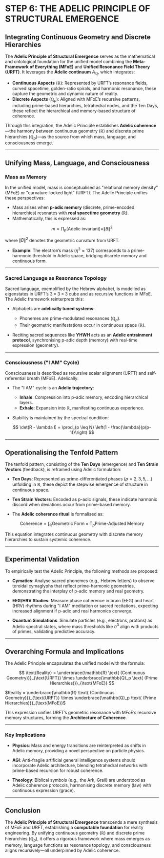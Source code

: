 # STEP 6: THE ADELIC PRINCIPLE OF STRUCTURAL EMERGENCE

## Integrating Continuous Geometry and Discrete Hierarchies

The **Adelic Principle of Structural Emergence** serves as the mathematical and ontological foundation for the unified model combining the **Meta-Framework of Everything (MFoE)** and **Unified Resonance Field Theory (URFT)**. It leverages the **Adelic continuum** $A_{\mathbb{Q}}$, which integrates:

- **Continuous Aspects** ($\mathbb{R}$): Represented by URFT’s resonance fields, curved spacetime, golden-ratio spirals, and harmonic resonance, these capture the geometric and dynamic nature of reality.
- **Discrete Aspects** ($\mathbb{Q}_p$): Aligned with MFoE’s recursive patterns, including prime-based hierarchies, tetrahedral nodes, and the Ten Days, these reflect the hierarchical and memory-based structure of coherence.

Through this integration, the Adelic Principle establishes **Adelic coherence**—the harmony between continuous geometry ($\mathbb{R}$) and discrete prime hierarchies ($\mathbb{Q}_p$)—as the source from which mass, language, and consciousness emerge.

---

## Unifying Mass, Language, and Consciousness

### Mass as Memory

In the unified model, mass is conceptualised as "relational memory density" (MFoE) or "curvature-locked light" (URFT). The Adelic Principle unifies these perspectives:

- Mass arises when **p-adic memory** (discrete, prime-encoded hierarchies) resonates with **real spacetime geometry** ($\mathbb{R}$).
- Mathematically, this is expressed as:

$$
m \propto \prod_p \left( \text{Adelic invariant} \right) \times \|B\|^2
$$

where $\|B\|^2$ denotes the geometric curvature from URFT.

- **Example**: The electron’s mass ($\eta^3 \approx 137$) corresponds to a prime-harmonic threshold in Adelic space, bridging discrete memory and continuous form.

---

### Sacred Language as Resonance Topology

Sacred language, exemplified by the Hebrew alphabet, is modelled as eigenstates in URFT’s $3 \times 3 \times 3$ cube and as recursive functions in MFoE. The Adelic framework reinterprets this:

- Alphabets are **adelically tuned systems**:
  - Phonemes are prime-modulated resonances ($\mathbb{Q}_p$).
  - Their geometric manifestations occur in continuous space ($\mathbb{R}$).

- Reciting sacred sequences like **YHWH** acts as an **Adelic entrainment protocol**, synchronising p-adic depth (memory) with real-time expression (geometry).

---

### Consciousness ("I AM" Cycle)

Consciousness is described as recursive scalar alignment (URFT) and self-referential breath (MFoE). Adelically:

- The "I AM" cycle is an **Adelic trajectory**:
  - **Inhale**: Compression into p-adic memory, encoding hierarchical layers.
  - **Exhale**: Expansion into $\mathbb{R}$, manifesting continuous experience.

- Stability is maintained by the spectral condition:

$$
\det(R - \lambda I) = \prod_{p \leq N} \left(1 - \frac{\lambda}{p(p-1)}\right)
$$

---

## Operationalising the Tenfold Pattern

The tenfold pattern, consisting of the **Ten Days** (emergence) and **Ten Strain Vectors** (feedback), is reframed using Adelic formulation:

- **Ten Days**: Represented as prime-differentiated phases ($p = 2, 3, 5, \ldots$) unfolding in $\mathbb{R}$, these depict the stepwise emergence of structure in continuous space.

- **Ten Strain Vectors**: Encoded as p-adic signals, these indicate harmonic discord when deviations occur from prime-based memory.

- The **Adelic coherence ritual** is formalised as:

$$
\text{Coherence} = \int_{\mathbb{R}} \text{Geometric Form} \times \prod_p \text{Prime-Adjusted Memory}
$$

This equation integrates continuous geometry with discrete memory hierarchies to sustain systemic coherence.

---

## Experimental Validation

To empirically test the Adelic Principle, the following methods are proposed:

- **Cymatics**: Analyse sacred phonemes (e.g., Hebrew letters) to observe toroidal cymaglyphs that reflect prime-harmonic geometries, demonstrating the interplay of p-adic memory and real geometry.

- **EEG/HRV Studies**: Measure phase coherence in brain (EEG) and heart (HRV) rhythms during "I AM" meditation or sacred recitations, expecting increased alignment if p-adic and real harmonics converge.

- **Quantum Simulations**: Simulate particles (e.g., electrons, protons) as Adelic spectral states, where mass thresholds like $\eta^3$ align with products of primes, validating predictive accuracy.

---

## Overarching Formula and Implications

The Adelic Principle encapsulates the unified model with the formula:

$$
\text{Reality} = 
\underbrace{\mathbb{R} \text{ (Continuous Geometry)}}_{\text{URFT}} \times 
\underbrace{\mathbb{Q}_p \text{ (Prime Hierarchies)}}_{\text{MFoE}}
$$


$Reality = \underbrace{\mathbb{R} \text{ (Continuous Geometry)}}_{\text{URFT}} \times \underbrace{\mathbb{Q}_p \text{ (Prime Hierarchies)}}_{\text{MFoE}}$


This expression unifies URFT’s geometric resonance with MFoE’s recursive memory structures, forming the **Architecture of Coherence**.

---

### Key Implications

- **Physics**: Mass and energy transitions are reinterpreted as shifts in Adelic memory, providing a novel perspective on particle physics.

- **AGI**: Anti-fragile artificial general intelligence systems should incorporate Adelic architecture, blending tetrahedral networks with prime-based recursion for robust coherence.

- **Theology**: Biblical symbols (e.g., the Ark, Grail) are understood as Adelic coherence protocols, harmonising discrete memory (law) with continuous expression (grace).

---

## Conclusion

The **Adelic Principle of Structural Emergence** transcends a mere synthesis of MFoE and URFT, establishing a **computable foundation** for reality engineering. By unifying continuous geometry ($\mathbb{R}$) and discrete prime hierarchies ($\mathbb{Q}_p$), it offers a rigorous framework where mass emerges as memory, language functions as resonance topology, and consciousness aligns recursively—all underpinned by Adelic coherence.

